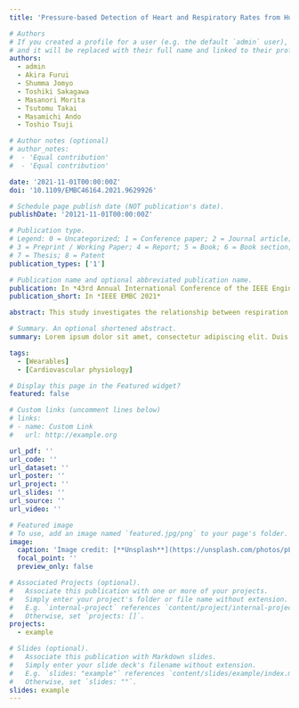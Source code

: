 ```yaml
---
title: 'Pressure-based Detection of Heart and Respiratory Rates from Human Body Surface using a Biodegradable Piezoelectric Sensor'

# Authors
# If you created a profile for a user (e.g. the default `admin` user), write the username (folder name) here
# and it will be replaced with their full name and linked to their profile.
authors:
  - admin
  - Akira Furui
  - Shumma Jomyo
  - Toshiki Sakagawa
  - Masanori Morita
  - Tsutomu Takai
  - Masamichi Ando
  - Toshio Tsuji

# Author notes (optional)
# author_notes:
#  - 'Equal contribution'
#  - 'Equal contribution'

date: '2021-11-01T00:00:00Z'
doi: '10.1109/EMBC46164.2021.9629926'

# Schedule page publish date (NOT publication's date).
publishDate: '20121-11-01T00:00:00Z'

# Publication type.
# Legend: 0 = Uncategorized; 1 = Conference paper; 2 = Journal article;
# 3 = Preprint / Working Paper; 4 = Report; 5 = Book; 6 = Book section;
# 7 = Thesis; 8 = Patent
publication_types: ['1']

# Publication name and optional abbreviated publication name.
publication: In *43rd Annual International Conference of the IEEE Engineering in Medicine & Biology Society (EMBC)*
publication_short: In *IEEE EMBC 2021*

abstract: This study investigates the relationship between respiration and autonomic nervous system (ANS) activity and proposes a parallel detection method that can simultaneously extract the heart rate (HR) and respiration rate (RR) from different pulse waves measured using a novel biodegradable piezoelectric sensor. The synchronous changes in heart rate variability and respiration reveal the interaction between respiration and the cardiovascular system and their interconnection with ANS activity. Following this principle, respiration was extracted from the HR calculated beat-by-beat from pulse waves. Pulse waves were measured using multiple biodegradable piezoelectric sensors each attached to the human body surface. The Valsalva maneuver experiment was conducted on seven healthy young adults, and the extracted respiratory wave was compared with a reference respiratory wave measured simultaneously. The experimental results are consistent with the observations from reference waves, where <i>R</i><sup>2</sup> = 0.9506, <i>p</i> < 0.001 for the extracted RR and the reference RR, thus demonstrating the detection capability under different respiratory statuses.

# Summary. An optional shortened abstract.
summary: Lorem ipsum dolor sit amet, consectetur adipiscing elit. Duis posuere tellus ac convallis placerat. Proin tincidunt magna sed ex sollicitudin condimentum.

tags: 
  - [Wearables]
  - [Cardiovascular physiology]

# Display this page in the Featured widget?
featured: false

# Custom links (uncomment lines below)
# links:
# - name: Custom Link
#   url: http://example.org

url_pdf: ''
url_code: ''
url_dataset: ''
url_poster: ''
url_project: ''
url_slides: ''
url_source: ''
url_video: ''

# Featured image
# To use, add an image named `featured.jpg/png` to your page's folder.
image:
  caption: 'Image credit: [**Unsplash**](https://unsplash.com/photos/pLCdAaMFLTE)'
  focal_point: ''
  preview_only: false

# Associated Projects (optional).
#   Associate this publication with one or more of your projects.
#   Simply enter your project's folder or file name without extension.
#   E.g. `internal-project` references `content/project/internal-project/index.md`.
#   Otherwise, set `projects: []`.
projects:
  - example

# Slides (optional).
#   Associate this publication with Markdown slides.
#   Simply enter your slide deck's filename without extension.
#   E.g. `slides: "example"` references `content/slides/example/index.md`.
#   Otherwise, set `slides: ""`.
slides: example
---
```

